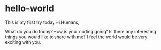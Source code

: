 # hello-world
This is my first try today
Hi Humans,

What do you do today? How is your coding going? Is there any interesting things you would like to share with me? I feel the world would be very exciting with you. 
